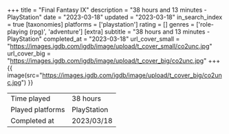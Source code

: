 +++
title = "Final Fantasy IX"
description = "38 hours and 13 minutes - PlayStation"
date = "2023-03-18"
updated = "2023-03-18"
in_search_index = true
[taxonomies]
platforms = ['playstation']
rating = []
genres = ['role-playing (rpg)', 'adventure']
[extra]
subtitle = "38 hours and 13 minutes - PlayStation"
completed_at = "2023-03-18"
url_cover_small = "https://images.igdb.com/igdb/image/upload/t_cover_small/co2unc.jpg"
url_cover_big = "https://images.igdb.com/igdb/image/upload/t_cover_big/co2unc.jpg"
+++
{{ image(src="https://images.igdb.com/igdb/image/upload/t_cover_big/co2unc.jpg") }}

|              |            |
| ------------ | ---------- |
| Time played  | 38 hours |
| Played platforms    | PlayStation |
| Completed at | 2023/03/18 |


